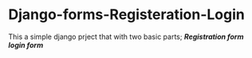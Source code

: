 # Django-forms-Registeration-Login
This a simple django prject that with two basic parts;
***Registration form***
***login form***
